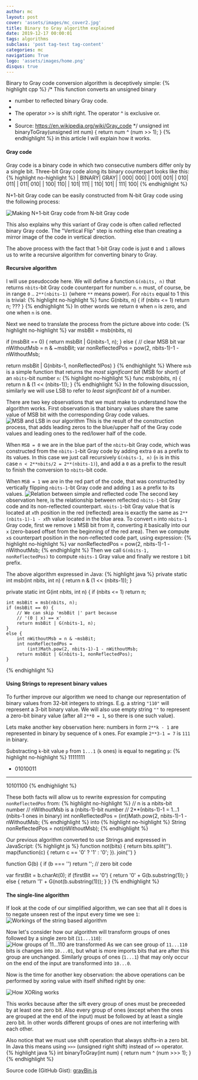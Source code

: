 ```yaml
---
author: mc
layout: post
cover: 'assets/images/mc_cover2.jpg'
title: Binary to Gray algorithm explained
date: 2019-12-17 00:00:01
tags: algorithms
subclass: 'post tag-test tag-content'
categories: mc
navigation: True
logo: 'assets/images/home.png'
disqus: true
---
```


Binary to Gray code conversion algorithm is deceptively simple:
{% highlight cpp %}
/* This function converts an unsigned binary
 * number to reflected binary Gray code.
 *
 * The operator >> is shift right. The operator ^ is exclusive or.
 *
 * Source: https://en.wikipedia.org/wiki/Gray_code
 */
unsigned int binaryToGray(unsigned int num) {
    return num ^ (num >> 1);
}
{% endhighlight %}
in this article I will explain how it works.

#### Gray code 

Gray code is a binary code in which two consecutive
numbers differ only by a single bit.
Three-bit Gray code along its binary counterpart
looks like this:
{% highlight no-highlight %}
|         BINARY|           GRAY|
|            000|            000|
|            001|            001|
|            010|            011|
|            011|            010|
|            100|            110|
|            101|            111|
|            110|            101|
|            111|            100|
{% endhighlight %}

N+1-bit Gray code can be easily constructed
from N-bit Gray code using the following process:

![Making N+1-bit Gray code from N-bit Gray code](assets/images/2019-12-17/gn1.svg)

This also explains why this variant of Gray code is
often called reflected binary Gray code.
The "Vertical Flip" step is nothing else than creating
a mirror image of the code in vertical direction.

The above process with the fact that 1-bit Gray code is
just `0` and `1` allows us to write a recursive algorithm
for converting binary to Gray.

#### Recursive algorithm

I will use pseudocode here. We will define a function
`G(nbits, n)` that returns `nbits`-bit Gray code counterpart
for number `n`. `n` must, of course, be in range `0` .. `2**(nbits-1)`
(where `**` means power).
For `nbits` equal to 1 this is trivial:
{% highlight no-highlight %}
func G(nbits, n) {
   if (nbits <= 1) return n;
   ???
}
{% endhighlight %}
In other words we return `0` when `n` is zero, and one when
`n` is one.

Next we need to translate the process from the picture above
into code:
{% highlight no-highlight %}
var msbBit = msb(nbits, n)

if (msbBit == 0) {
  return msbBit | G(nbits-1, n); 
}
else {
  // clear MSB bit
  var nWithoutMsb = n & ~msbBit;
  var nonReflectedPos = pow(2, nbits-1)-1 - nWithoutMsb;

  return msbBit | G(nbits-1, nonReflectedPos)
}
{% endhighlight %}
Where `msb` is a simple function that returns
the _most significant bit_ (MSB for short) of
an `nbits`-bit number `n`:
{% highlight no-highlight %}
func msb(nbits, n) {
	return n & (1 << (nbits-1));
}
{% endhighlight %}
In the following disucssion, similarly we will use 
LSB to refer to _least significant bit_ of a number.

There are two key observations that we must make to
understand how the algorithm works.
First observation is that binary values
share the same value of MSB bit with the corresponding
Gray code values.
![MSB and LSB in our algorithm](assets/images/2019-12-17/g2.svg)
This is the result of the construction process,
that adds leading zeros to the blue/upper half of the Gray code
values and leading ones to the red/lower half of the code.

When `MSB = 0` we are in the blue part of the `nbits`-bit
Gray code, which was constructed from the `nbits-1`-bit Gray
code by adding extra `0` as a prefix to its values.
In this case we just call recursively `G(nbits-1, n)`
(`n` is in this case `n < 2**nbits/2 = 2**(nbits-1)`),
and add a `0` as a prefix to the result to
finish the conversion to `nbits`-bit code.

When `MSB = 1` we are in the red part of the code, that
was constructed by vertically flipping `nbits-1`-bt Gray
code and adding `1` as a prefix to its values.
![Relation between simple and reflected code](assets/images/2019-12-17/g3.svg)
The second key observation here, is the relationship between
reflected `nbits-1`-bit Gray code and its non-reflected counterpart.
`nbits-1`-bit Gray value that is located
at `x`th position in the red (reflected)
area is exactly the same as 
`2**(nbits-1)-1 - x`th value located in the blue area.
To convert `n` into `nbits-1` Gray code, first
we remove `1` MSB bit from it, converting
it basically into our `x`
(zero-based offset from the beginning of the red area).
Then we compute `x`s counterpart position in
the non-reflected code part, using expression:
{% highlight no-highlight %}
var nonReflectedPos = pow(2, nbits-1)-1 - nWithoutMsb;
{% endhighlight %}
Then we call `G(nbits-1, nonReflectedPos)` to
compute `nbits-1` Gray value and finally we
restore `1` bit prefix.

The above algorithm expressed in Java:
{% highlight java %}
private static int msb(int nbits, int n) {
	return n & (1 << (nbits-1));
}

private static int G(int nbits, int n) {
	if (nbits <= 1) return n;

	int msbBit = msb(nbits, n);
	if (msbBit == 0) {
		// We can skip 'msbBit |' part because
		// '(0 | x) == x'
		return msbBit | G(nbits-1, n);
	}
	else {
		int nWithoutMsb = n & ~msbBit;
		int nonReflectedPos = 
			(int)Math.pow(2, nbits-1)-1 - nWithoutMsb;
		return msbBit | G(nbits-1, nonReflectedPos);
	}

{% endhighlight %}

#### Using Strings to represent binary values

To further improve our algorithm we need to change
our representation of binary values from 32-bit integers
to strings. E.g. a string `"110"` will represent
a 3-bit binary value. We will also use empty string
`""` to represent a zero-bit binary value
(after all `2**0 = 1`, so there is one such value).

Lets make another key observation here:
numbers in form `2**k - 1` are represented in
binary by sequence of `k` ones.
For example `2**3-1 = 7` is `111` in binary.

Substracting `k`-bit value `p` from `1...1` (`k` ones)
is equal to negating `p`:
{% highlight no-highlight %}
  11111111
- 01010011
----------
  10101100
{% endhighlight %}

These both facts will allow us to rewrite
expression for computing `nonReflectedPos` from:
{% highlight no-highlight %}
// n is a nbits-bit number
// nWithoutMsb is a (nbits-1)-bit number
// 2**(nbits-1)-1 = 1...1 (nbits-1 ones in binary)
int nonReflectedPos = 
	(int)Math.pow(2, nbits-1)-1 - nWithoutMsb;
{% endhighlight %}
into
{% highlight no-highlight %}
String nonReflectedPos = not(nWithoutMsb);
{% endhighlight %}

Our previous algorithm converted to use Strings
and expressed in JavaScript:
{% highlight js %}
function not(bits) {
  return bits.split('').
    map(function(c) { return c == '0' ? '1' : '0'; }).
    join('')
}

function G(b) {
  if (b === '') return ''; // zero bit code
  
  var firstBit = b.charAt(0);
  if (firstBit == '0') {
    return '0' + G(b.substring(1));
  }
  else {
    return '1' + G(not(b.substring(1)));
  }
}
{% endhighlight %}

#### The single-line algorithm

If look at the code of our simplified algorithm, we
can see that all it does is to negate unseen rest of the
input every time we see `1`:
![Workings of the string based algorithm](assets/images/2019-12-17/g4.svg)

Now let's consider how our algorithm will transform
groups of ones followed by a single zero bit (`11...110`):
![How groups of 11...110 are transformed](assets/images/2019-12-17/g5.svg)
As we can see group of `11...110` bits is changes into `10...01`,
but what is more imports bits that are after this group are unchanged.
Similarly groups of ones (`1...1`) that may only occur on the end
of the input are transformed into `10...0`.

Now is the time for another key observation: the above
operations can be performed by xoring value with
itself shifted right by one:

![How XORing works](assets/images/2019-12-17/g6.svg)

This works because after the sift every group of ones must
be preceeded by at least one zero bit. Also every group of ones
(except when the ones are grouped at the end of the input)
must be followed by at least a single zero bit.
In other words different groups of ones are not interfering with
each other.

Also notice that we must use shift operation that always
shifts-in a zero bit.
In Java this means using `>>>` (unsigned right shift) 
instead of `>>` operator.
{% highlight java %}
int binaryToGray(int num) {
    return num ^ (num >>> 1);
}
{% endhighlight %}

Source code (GitHub Gist): [grayBin.js](https://gist.github.com/marcin-chwedczuk/efc4df9fbc1928afcb0466e34b3d94c3)

